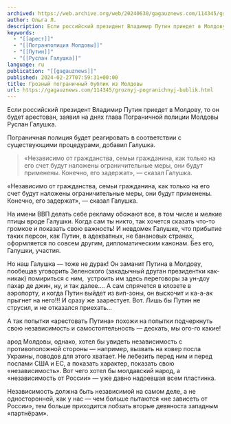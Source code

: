 ```yaml
---
archived: https://web.archive.org/web/20240630/gagauznews.com/114345/groznyj-pogranichnyj-bublik.html
author: Ольга Л.
description: Если российский президент Владимир Путин приедет в Молдову, то он будет арестован, заявил на днях глава Пограничной полиции Молдовы Руслан Галушка. Пограничная полиция будет реагировать в соответствии с существующими процедурами, добавил Галушка. «Независимо от гражданства, семьи гражданина, как только на его счет будут наложены ограничительные меры, они будут применены. Конечно, его задержат», — сказал Галушка. На имени ВВП делать себе рекламу обожают все, в том числе и мелкие птицы вроде Галушки. Когда сам ты никто, так хочется сказать что-то громкое и показать свою важность! И невдомек Галушке, что прибытие таких персон, как Путин, в адекватных, не банановых странах, оформляется по […]
keywords:
  - "[[арест]]"
  - "[[Погранполиция Молдовы]]"
  - "[[Путин]]"
  - "[[Руслан Галушка]]"
language: ru
publication: "[[gagauznews]]"
published: 2024-02-27T07:59:31+00:00
title: Грозный пограничный бублик из Молдовы
url: https://gagauznews.com/114345/groznyj-pogranichnyj-bublik.html
---
```


Если российский президент Владимир Путин приедет в Молдову, то он будет арестован, заявил на днях глава Пограничной полиции Молдовы Руслан Галушка.

Пограничная полиция будет реагировать в соответствии с существующими процедурами, добавил Галушка.

> «Независимо от гражданства, семьи гражданина, как только на его счет будут наложены ограничительные меры, они будут применены. Конечно, его задержат», — сказал Галушка.

«Независимо от гражданства, семьи гражданина, как только на его счет будут наложены ограничительные меры, они будут применены. Конечно, его задержат», — сказал Галушка.

На имени ВВП делать себе рекламу обожают все, в том числе и мелкие птицы вроде Галушки. Когда сам ты никто, так хочется сказать что-то громкое и показать свою важность! И невдомек Галушке, что прибытие таких персон, как Путин, в адекватных, не банановых странах, оформляется по совсем другим, дипломатическим канонам. Без его, Галушки, участия.

Но наш Галушка — тоже не дурак! Он заманит Путина в Молдову, пообещав уговорить Зеленского (закадычный друган президентки как-никак) помириться с ним,  устроить им здесь переговоры за ун-доу пахар де джин, ну, и так далее…. А сам спрячется в клозете в аэропорту, и когда Путин выйдет из вип-зоны, он выскочит и ка-а-ак прыгнет на него!!! И сразу же заарестует. Вот. Лишь бы Путин не струсил, и не отказался приехать…

А так попытки «арестовать Путина» похожи на попытки подчеркнуть свою независимость и самостоятельность — дескать, мы ого-го какие!

арод Молдовы, однако, хотел бы увидеть независимость с противоположной стороны — например, вызвать на ковер посла Украины, поводов для этого хватает. Не лебезить перед ним и перед послами США и ЕС, а показать характер, показать свою «независимость». Вот чего хотел бы молдавский народ, а «независимость от России» — уже давно надоевшая всем пластинка.

Независимость должна быть независимой на самом деле, а не односторонней, как у нас — чем больше пытаются «не зависеть от России», тем больше приходится лобзать вторые девяноста западным «партнёрам».